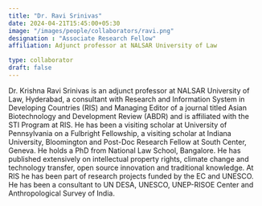 ```yaml
---
title: "Dr. Ravi Srinivas"
date: 2024-04-21T15:45:00+05:30
image: "/images/people/collaborators/ravi.png"
designation : "Associate Research Fellow"
affiliation: Adjunct professor at NALSAR University of Law

type: collaborator
draft: false
---
```


 Dr. Krishna Ravi Srinivas is an adjunct professor at NALSAR University of Law, Hyderabad, a consultant with Research and Information System in Developing Countries (RIS) and  Managing Editor of  a journal titled Asian Biotechnology and Development Review (ABDR) and is affiliated with the STI Program at RIS. He has been a visiting scholar at University of Pennsylvania on a Fulbright Fellowship, a visiting scholar at Indiana University, Bloomington and Post-Doc Research Fellow at South Center, Geneva. He holds a PhD from National Law School, Bangalore. He has published extensively on intellectual property rights, climate change and technology transfer, open source innovation and traditional knowledge. At RIS he has been part of research projects funded by the EC and UNESCO. He has been a consultant to UN DESA, UNESCO, UNEP-RISOE Center and Anthropological Survey of India.